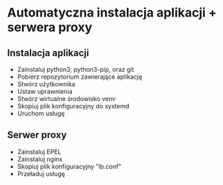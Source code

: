 # Automatyczna instalacja aplikacji + serwera proxy
## Instalacja aplikacji
- Zainstaluj python3, python3-pip, oraz git
- Pobierz repozytorium zawierające aplikację
- Stwórz użytkownika
- Ustaw uprawnienia
- Stwórz wirtualne środowisko venv
- Skopiuj plik konfiguracyjny do systemd
- Uruchom usługę
## Serwer proxy
- Zainstaluj EPEL
- Zainstaluj nginx
- Skopiuj plik konfiguracyjny "lb.conf"
- Przeładuj usługę